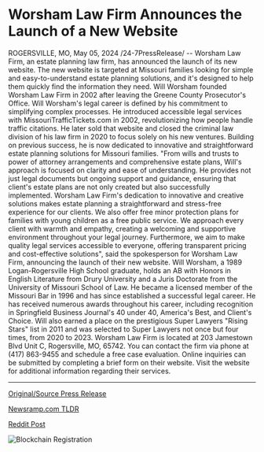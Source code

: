 # Worsham Law Firm Announces the Launch of a New Website

ROGERSVILLE, MO, May 05, 2024 /24-7PressRelease/ -- Worsham Law Firm, an estate planning law firm, has announced the launch of its new website. The new website is targeted at Missouri families looking for simple and easy-to-understand estate planning solutions, and it's designed to help them quickly find the information they need.  Will Worsham founded Worsham Law Firm in 2002 after leaving the Greene County Prosecutor's Office.   Will Worsham's legal career is defined by his commitment to simplifying complex processes. He introduced accessible legal services with MissouriTrafficTickets.com in 2002, revolutionizing how people handle traffic citations. He later sold that website and closed the criminal law division of his law firm in 2020 to focus solely on his new ventures. Building on previous success, he is now dedicated to innovative and straightforward estate planning solutions for Missouri families.   "From wills and trusts to power of attorney arrangements and comprehensive estate plans, Will's approach is focused on clarity and ease of understanding. He provides not just legal documents but ongoing support and guidance, ensuring that client's estate plans are not only created but also successfully implemented. Worsham Law Firm's dedication to innovative and creative solutions makes estate planning a straightforward and stress-free experience for our clients. We also offer free minor protection plans for families with young children as a free public service. We approach every client with warmth and empathy, creating a welcoming and supportive environment throughout your legal journey. Furthermore, we aim to make quality legal services accessible to everyone, offering transparent pricing and cost-effective solutions", said the spokesperson for Worsham Law Firm, announcing the launch of their new website.  Will Worsham, a 1989 Logan-Rogersville High School graduate, holds an AB with Honors in English Literature from Drury University and a Juris Doctorate from the University of Missouri School of Law. He became a licensed member of the Missouri Bar in 1996 and has since established a successful legal career.   He has received numerous awards throughout his career, including recognition in Springfield Business Journal's 40 under 40, America's Best, and Client's Choice.  Will also earned a place on the prestigious Super Lawyers "Rising Stars" list in 2011 and was selected to Super Lawyers not once but four times, from 2020 to 2023.  Worsham Law Firm is located at 203 Jamestown Blvd Unit C, Rogersville, MO, 65742. You can contact the firm via phone at (417) 863-9455 and schedule a free case evaluation. Online inquiries can be submitted by completing a brief form on their website. Visit the website for additional information regarding their services. 

---

[Original/Source Press Release](https://newlive.24-7pressrelease.com/press-release/510674/worsham-law-firm-announces-the-launch-of-a-new-website)
                    

[Newsramp.com TLDR](https://newsramp.com/curated-news/worsham-law-firm-launches-new-website-for-missouri-families/abb38f3744e2d08650042e906aea77f0) 

 



[Reddit Post](https://www.reddit.com/r/newsramp/comments/1cpq9gi/worsham_law_firm_launches_new_website_for/) 



![Blockchain Registration](https://cdn.newsramp.app/24-7PressRelease/qrcode/245/11/pavePJ_w.webp)